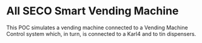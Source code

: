 # All SECO Smart Vending Machine

This POC simulates a vending machine connected to a Vending Machine Control system which, in turn, is connected to a Karl4 and to tin dispensers.